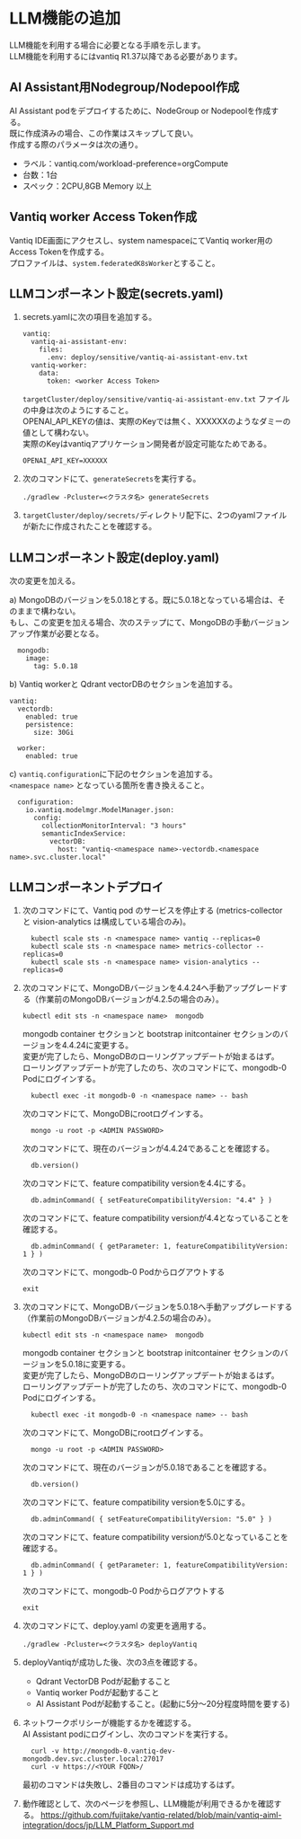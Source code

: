 # LLM機能の追加

LLM機能を利用する場合に必要となる手順を示します。  
LLM機能を利用するにはvantiq R1.37以降である必要があります。

## AI Assistant用Nodegroup/Nodepool作成
AI Assistant podをデプロイするために、NodeGroup or Nodepoolを作成する。  
既に作成済みの場合、この作業はスキップして良い。  
作成する際のパラメータは次の通り。  
* ラベル：vantiq.com/workload-preference=orgCompute
* 台数：1台  
* スペック：2CPU,8GB Memory 以上  

## Vantiq worker Access Token作成
Vantiq IDE画面にアクセスし、system namespaceにてVantiq worker用のAccess Tokenを作成する。  
プロファイルは、`system.federatedK8sWorker`とすること。  

## LLMコンポーネント設定(secrets.yaml)
1. secrets.yamlに次の項目を追加する。  
   ```
   vantiq:
     vantiq-ai-assistant-env:
       files:
         .env: deploy/sensitive/vantiq-ai-assistant-env.txt
     vantiq-worker:
       data:
         token: <worker Access Token>
   ```
   `targetCluster/deploy/sensitive/vantiq-ai-assistant-env.txt` ファイルの中身は次のようにすること。  
  OPENAI_API_KEYの値は、実際のKeyでは無く、XXXXXXのようなダミーの値として構わない。  
  実際のKeyはvantiqアプリケーション開発者が設定可能なためである。

   ```
   OPENAI_API_KEY=XXXXXX
   ```

2. 次のコマンドにて、`generateSecrets`を実行する。
   ```
   ./gradlew -Pcluster=<クラスタ名> generateSecrets
   ```
3. `targetCluster/deploy/secrets/`ディレクトリ配下に、2つのyamlファイルが新たに作成されたことを確認する。

## LLMコンポーネント設定(deploy.yaml)
次の変更を加える。  

a) MongoDBのバージョンを5.0.18とする。既に5.0.18となっている場合は、そのままで構わない。  
もし、この変更を加える場合、次のステップにて、MongoDBの手動バージョンアップ作業が必要となる。
```
  mongodb:
    image:
      tag: 5.0.18
```

b) Vantiq workerと Qdrant vectorDBのセクションを追加する。
```
vantiq:
  vectordb:
    enabled: true
    persistence:
      size: 30Gi

  worker:
    enabled: true
```

c) `vantiq.configuration`に下記のセクションを追加する。  
   `<namespace name>` となっている箇所を書き換えること。
```
  configuration:
    io.vantiq.modelmgr.ModelManager.json:
      config:
        collectionMonitorInterval: "3 hours"
        semanticIndexService:
          vectorDB:
            host: "vantiq-<namespace name>-vectordb.<namespace name>.svc.cluster.local"
```

## LLMコンポーネントデプロイ
1. 次のコマンドにて、Vantiq pod のサービスを停止する (metrics-collector と vision-analytics は構成している場合のみ)。 
   ```
     kubectl scale sts -n <namespace name> vantiq --replicas=0
     kubectl scale sts -n <namespace name> metrics-collector --replicas=0
     kubectl scale sts -n <namespace name> vision-analytics --replicas=0
   ```

2) 次のコマンドにて、MongoDBバージョンを4.4.24へ手動アップグレードする（作業前のMongoDBバージョンが4.2.5の場合のみ）。
   ```
   kubectl edit sts -n <namespace name>  mongodb
   ```

   mongodb container セクションと bootstrap initcontainer セクションのバージョンを4.4.24に変更する。  
   変更が完了したら、MongoDBのローリングアップデートが始まるはず。  
   ローリングアップデートが完了したのち、次のコマンドにて、mongodb-0 Podにログインする。
   ```
     kubectl exec -it mongodb-0 -n <namespace name> -- bash
   ```
   次のコマンドにて、MongoDBにrootログインする。
   ```
     mongo -u root -p <ADMIN PASSWORD>
   ```
   次のコマンドにて、現在のバージョンが4.4.24であることを確認する。 
   ```
     db.version()
   ```
   次のコマンドにて、feature compatibility versionを4.4にする。
   ```
     db.adminCommand( { setFeatureCompatibilityVersion: "4.4" } )
   ```
   次のコマンドにて、feature compatibility versionが4.4となっていることを確認する。
   ```
     db.adminCommand( { getParameter: 1, featureCompatibilityVersion: 1 } )
   ```
   次のコマンドにて、mongodb-0 Podからログアウトする
   ```
   exit
   ```

3) 次のコマンドにて、MongoDBバージョンを5.0.18へ手動アップグレードする（作業前のMongoDBバージョンが4.2.5の場合のみ）。
   ```
   kubectl edit sts -n <namespace name>  mongodb
   ```

   mongodb container セクションと bootstrap initcontainer セクションのバージョンを5.0.18に変更する。  
   変更が完了したら、MongoDBのローリングアップデートが始まるはず。  
   ローリングアップデートが完了したのち、次のコマンドにて、mongodb-0 Podにログインする。
   ```
     kubectl exec -it mongodb-0 -n <namespace name> -- bash
   ```
   次のコマンドにて、MongoDBにrootログインする。
   ```
     mongo -u root -p <ADMIN PASSWORD>
   ```
   次のコマンドにて、現在のバージョンが5.0.18であることを確認する。 
   ```
     db.version()
   ```
   次のコマンドにて、feature compatibility versionを5.0にする。
   ```
     db.adminCommand( { setFeatureCompatibilityVersion: "5.0" } )
   ```
   次のコマンドにて、feature compatibility versionが5.0となっていることを確認する。
   ```
     db.adminCommand( { getParameter: 1, featureCompatibilityVersion: 1 } )
   ```
   次のコマンドにて、mongodb-0 Podからログアウトする
   ```
   exit
   ```
 
4) 次のコマンドにて、deploy.yaml の変更を適用する。
   ```
   ./gradlew -Pcluster=<クラスタ名> deployVantiq
   ```

 
5) deployVantiqが成功した後、次の3点を確認する。  
   * Qdrant VectorDB Podが起動すること
   * Vantiq worker Podが起動すること
   * AI Assistant Podが起動すること。(起動に5分～20分程度時間を要する)


6) ネットワークポリシーが機能するかを確認する。  
   AI Assistant podにログインし、次のコマンドを実行する。
   ```
     curl -v http://mongodb-0.vantiq-dev-mongodb.dev.svc.cluster.local:27017
     curl -v https://<YOUR FQDN>/
   ```
   最初のコマンドは失敗し、2番目のコマンドは成功するはず。

 
7) 動作確認として、次のページを参照し、LLM機能が利用できるかを確認する。
   https://github.com/fujitake/vantiq-related/blob/main/vantiq-aiml-integration/docs/jp/LLM_Platform_Support.md
